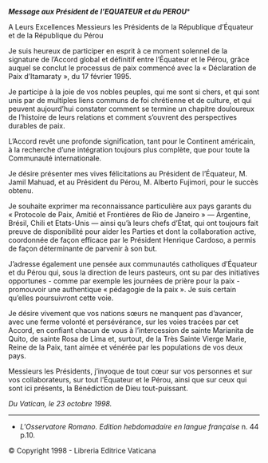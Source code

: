 ***Message aux Président de l’EQUATEUR et du PEROU****

A Leurs Excellences Messieurs les Présidents de la République d’Équateur et de la République du Pérou

Je suis heureux de participer en esprit à ce moment solennel de la signature de l’Accord global et définitif entre l’Équateur et le Pérou, grâce auquel se conclut le processus de paix commencé avec la « Déclaration de Paix d’Itamaraty », du 17 février 1995.

Je participe à la joie de vos nobles peuples, qui me sont si chers, et qui sont unis par de multiples liens communs de foi chrétienne et de culture, et qui peuvent aujourd’hui constater comment se termine un chapitre douloureux de l’histoire de leurs relations et comment s’ouvrent des perspectives durables de paix.

L’Accord revêt une profonde signification, tant pour le Continent américain, à la recherche d’une intégration toujours plus complète, que pour toute la Communauté internationale.

Je désire présenter mes vives félicitations au Président de l’Équateur, M. Jamil Mahuad, et au Président du Pérou, M. Alberto Fujimori, pour le succès obtenu.

Je souhaite exprimer ma reconnaissance particulière aux pays garants du « Protocole de Paix, Amitié et Frontières de Rio de Janeiro » — Argentine, Brésil, Chili et Etats-Unis — ainsi qu’à leurs chefs d’État, qui ont toujours fait preuve de disponibilité pour aider les Parties et dont la collaboration active, coordonnée de façon efficace par le Président Henrique Cardoso, a permis de façon déterminante de parvenir à son but.

J’adresse également une pensée aux communautés catholiques d’Équateur et du Pérou qui, sous la direction de leurs pasteurs, ont su par des initiatives opportunes - comme par exemple les journées de prière pour la paix - promouvoir une authentique « pédagogie de la paix ». Je suis certain qu’elles poursuivront cette voie.

Je désire vivement que vos nations sœurs ne manquent pas d’avancer, avec une ferme volonté et persévérance, sur les voies tracées par cet Accord, en confiant chacun de vous à l’intercession de sainte Marianita de Quito, de sainte Rosa de Lima et, surtout, de la Très Sainte Vierge Marie, Reine de la Paix, tant aimée et vénérée par les populations de vos deux pays.

Messieurs les Présidents, j’invoque de tout cœur sur vos personnes et sur vos collaborateurs, sur tout l’Équateur et le Pérou, ainsi que sur ceux qui sont ici présents, la Bénédiction de Dieu tout-puissant.

*Du Vatican, le 23 octobre 1998.*

* * *

* *L'Osservatore Romano. Edition hebdomadaire en langue française* n. 44 p.10.

© Copyright 1998 - Libreria Editrice Vaticana